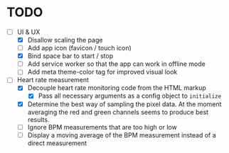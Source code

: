 # TODO

-   [ ] UI & UX
    -   [x] Disallow scaling the page
    -   [ ] Add app icon (favicon / touch icon)
    -   [x] Bind space bar to start / stop
    -   [ ] Add service worker so that the app can work in offline mode
    -   [ ] Add meta theme-color tag for improved visual look
-   [ ] Heart rate measurement
    -   [x] Decouple heart rate monitoring code from the HTML markup
        -   [x] Pass all necessary arguments as a config object to `initialize`
    -   [x] Determine the best way of sampling the pixel data. At the moment averaging the red and green channels seems to produce best results.
    -   [ ] Ignore BPM measurements that are too high or low
    -   [ ] Display a moving average of the BPM measurement instead of a direct measurement
